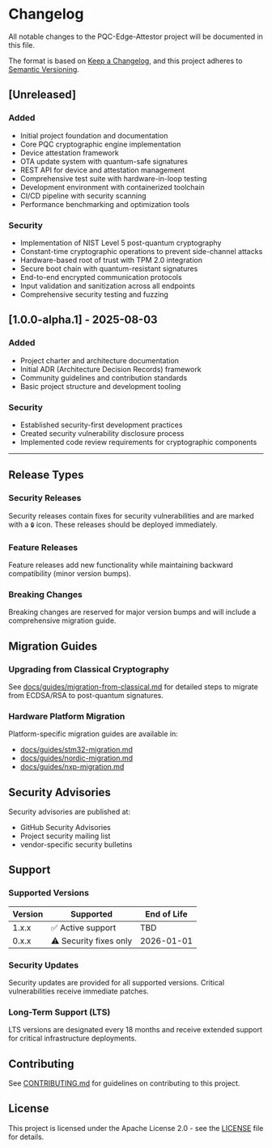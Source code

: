 # Changelog

All notable changes to the PQC-Edge-Attestor project will be documented in this file.

The format is based on [Keep a Changelog](https://keepachangelog.com/en/1.0.0/),
and this project adheres to [Semantic Versioning](https://semver.org/spec/v2.0.0.html).

## [Unreleased]

### Added
- Initial project foundation and documentation
- Core PQC cryptographic engine implementation
- Device attestation framework
- OTA update system with quantum-safe signatures
- REST API for device and attestation management
- Comprehensive test suite with hardware-in-loop testing
- Development environment with containerized toolchain
- CI/CD pipeline with security scanning
- Performance benchmarking and optimization tools

### Security
- Implementation of NIST Level 5 post-quantum cryptography
- Constant-time cryptographic operations to prevent side-channel attacks
- Hardware-based root of trust with TPM 2.0 integration
- Secure boot chain with quantum-resistant signatures
- End-to-end encrypted communication protocols
- Input validation and sanitization across all endpoints
- Comprehensive security testing and fuzzing

## [1.0.0-alpha.1] - 2025-08-03

### Added
- Project charter and architecture documentation
- Initial ADR (Architecture Decision Records) framework
- Community guidelines and contribution standards
- Basic project structure and development tooling

### Security
- Established security-first development practices
- Created security vulnerability disclosure process
- Implemented code review requirements for cryptographic components

---

## Release Types

### Security Releases
Security releases contain fixes for security vulnerabilities and are marked with a `🔒` icon. These releases should be deployed immediately.

### Feature Releases  
Feature releases add new functionality while maintaining backward compatibility (minor version bumps).

### Breaking Changes
Breaking changes are reserved for major version bumps and will include a comprehensive migration guide.

## Migration Guides

### Upgrading from Classical Cryptography
See [docs/guides/migration-from-classical.md](docs/guides/migration-from-classical.md) for detailed steps to migrate from ECDSA/RSA to post-quantum signatures.

### Hardware Platform Migration
Platform-specific migration guides are available in:
- [docs/guides/stm32-migration.md](docs/guides/stm32-migration.md)
- [docs/guides/nordic-migration.md](docs/guides/nordic-migration.md)
- [docs/guides/nxp-migration.md](docs/guides/nxp-migration.md)

## Security Advisories

Security advisories are published at:
- GitHub Security Advisories
- Project security mailing list
- vendor-specific security bulletins

## Support

### Supported Versions

| Version | Supported          | End of Life |
| ------- | ------------------ | ----------- |
| 1.x.x   | ✅ Active support  | TBD         |
| 0.x.x   | ⚠️ Security fixes only | 2026-01-01  |

### Security Updates
Security updates are provided for all supported versions. Critical vulnerabilities receive immediate patches.

### Long-Term Support (LTS)
LTS versions are designated every 18 months and receive extended support for critical infrastructure deployments.

## Contributing

See [CONTRIBUTING.md](CONTRIBUTING.md) for guidelines on contributing to this project.

## License

This project is licensed under the Apache License 2.0 - see the [LICENSE](LICENSE) file for details.